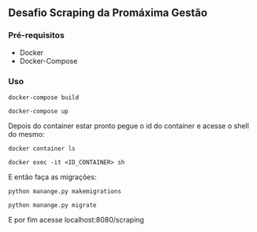 ## Desafio Scraping da Promáxima Gestão

### Pré-requisitos

- Docker
- Docker-Compose

### Uso

```
docker-compose build
```

```
docker-compose up
```

Depois do container estar pronto pegue o id do container e acesse o shell do mesmo:

```
docker container ls
```

```
docker exec -it <ID_CONTAINER> sh
```

E então faça as migrações:

```
python manange.py makemigrations
```

```
python manange.py migrate
```

E por fim acesse localhost:8080/scraping
